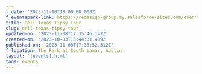 ```yaml
---
f_date: '2023-11-10T18:00:00.000Z'
f_eventspark-link: https://redesign-group.my.salesforce-sites.com/event/home/texaswinetour
title: Dell Texas Tipsy Tour
slug: dell-texas-tipsy-tour
updated-on: '2023-11-08T17:35:46.142Z'
created-on: '2023-10-03T15:44:31.439Z'
published-on: '2023-11-08T17:35:52.312Z'
f_location: The Park at South Lamar, Austin
layout: '[events].html'
tags: events
---
```



